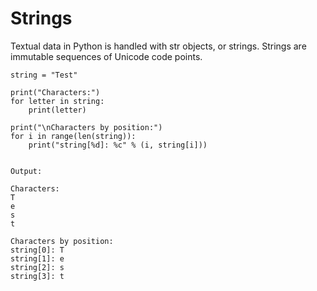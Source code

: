 # Strings

Textual data in Python is handled with str objects, or strings. Strings are immutable sequences of Unicode code points.

```
string = "Test"

print("Characters:")
for letter in string:
    print(letter)

print("\nCharacters by position:")
for i in range(len(string)):
    print("string[%d]: %c" % (i, string[i]))


Output:

Characters:
T
e
s
t

Characters by position:
string[0]: T
string[1]: e
string[2]: s
string[3]: t
```



